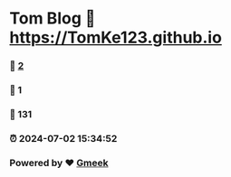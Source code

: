 # Tom Blog :link: https://TomKe123.github.io 
### :page_facing_up: [2](https://TomKe123.github.io/tag.html) 
### :speech_balloon: 1 
### :hibiscus: 131 
### :alarm_clock: 2024-07-02 15:34:52 
### Powered by :heart: [Gmeek](https://github.com/Meekdai/Gmeek)
